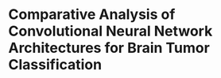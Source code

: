 # Comparative Analysis of Convolutional Neural Network Architectures for Brain Tumor Classification
